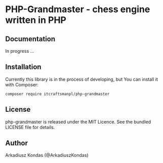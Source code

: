 # PHP-Grandmaster - chess engine written in PHP

## Documentation

In progress ...

## Installation

Currently this library is in the process of developing, but You can install it with Composer:

```
composer require itcraftsmanpl/php-grandmaster
```

## License

php-grandmaster is released under the MIT Licence. See the bundled LICENSE file for details.

## Author

Arkadiusz Kondas (@ArkadiuszKondas)
